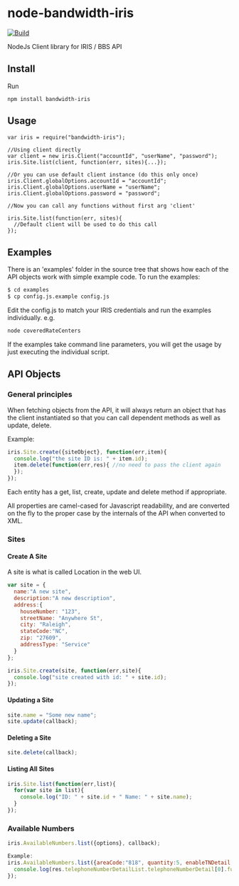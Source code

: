 # node-bandwidth-iris

[![Build](https://travis-ci.org/bandwidthcom/node-bandwidth-iris.png)](https://travis-ci.org/bandwidthcom/node-bandwidth-iris)

NodeJs Client library for IRIS / BBS API

## Install

Run

```
npm install bandwidth-iris
```

## Usage

```
var iris = require("bandwidth-iris");

//Using client directly
var client = new iris.Client("accountId", "userName", "password");
iris.Site.list(client, function(err, sites){...}); 

//Or you can use default client instance (do this only once)
iris.Client.globalOptions.accountId = "accountId";
iris.Client.globalOptions.userName = "userName";
iris.Client.globalOptions.password = "password";

//Now you can call any functions without first arg 'client'

iris.Site.list(function(err, sites){
  //Default client will be used to do this call 
});

```

## Examples
There is an 'examples' folder in the source tree that shows how each of the API objects work with simple example code.  To run the examples:

```bash
$ cd examples
$ cp config.js.example config.js
```
Edit the config.js to match your IRIS credentials and run the examples individually.  e.g.

```bash
node coveredRateCenters
```
If the examples take command line parameters, you will get the usage by just executing the individual script.


## API Objects 
### General principles
When fetching objects from the API, it will always return an object that has the client
instantiated so that you can call dependent methods as well as update, delete.

Example:
```Javascript
iris.Site.create({siteObject}, function(err,item){
  console.log("the site ID is: " + item.id);
  item.delete(function(err,res){ //no need to pass the client again
  });
});
```

Each entity has a get, list, create, update and delete method if appropriate.

All properties are camel-cased for Javascript readability, and are converted on the fly to the proper 
case by the internals of the API when converted to XML.



### Sites

#### Create A Site
A site is what is called Location in the web UI. 
```Javascript
var site = {
  name:"A new site",
  description:"A new description",
  address:{
    houseNumber: "123",
    streetName: "Anywhere St",
    city: "Raleigh",
    stateCode:"NC",
    zip: "27609",
    addressType: "Service"
  }
};

iris.Site.create(site, function(err,site){
  console.log("site created with id: " + site.id);
});
```

#### Updating a Site
```Javascript
site.name = "Some new name";
site.update(callback);
```

#### Deleting a Site
```Javascript
site.delete(callback);
```

#### Listing All Sites
```Javascript
iris.Site.list(function(err,list){
  for(var site in list){
    console.log("ID: " + site.id + " Name: " + site.name);
  }
});

```


### Available Numbers
```Javascript
iris.AvailableNumbers.list({options}, callback);

Example:
iris.AvailableNumbers.list({areaCode:"818", quantity:5, enableTNDetail:true}, function(err,res){
  console.log(res.telephoneNumberDetailList.telephoneNumberDetail[0].fullNumber);  
});

```

